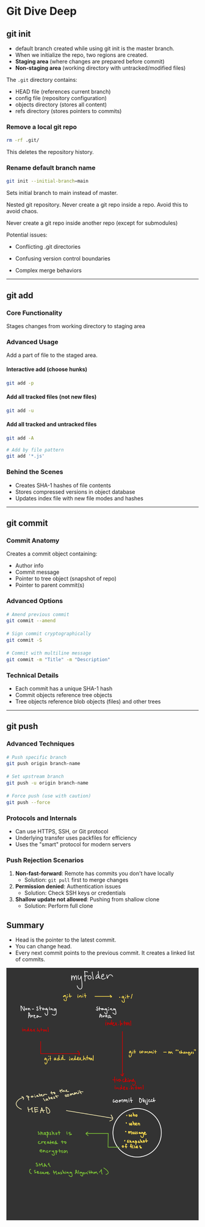 # Git Dive Deep

## git init

- default branch created while using git init is the master branch.
- When we initialize the repo, two regions are created.
- **Staging area** (where changes are prepared before commit)
- **Non-staging area** (working directory with untracked/modified files)

The `.git` directory contains:

- HEAD file (references current branch)
- config file (repository configuration)
- objects directory (stores all content)
- refs directory (stores pointers to commits)

### Remove a local git repo

```bash
rm -rf .git/
```

This deletes the repository history.

### Rename default branch name

```bash
git init --initial-branch=main
```

Sets initial branch to main instead of master.

Nested git repository.
Never create a git repo inside a repo.
Avoid this to avoid chaos.

Never create a git repo inside another repo (except for submodules)

Potential issues:

- Conflicting .git directories

- Confusing version control boundaries

- Complex merge behaviors

---

## git add

### Core Functionality

Stages changes from working directory to staging area

### Advanced Usage

Add a part of file to the staged area.

#### Interactive add (choose hunks)

```bash
git add -p
```

#### Add all tracked files (not new files)

```bash
git add -u
```

#### Add all tracked and untracked files

```bash
git add -A
```

```bash
# Add by file pattern
git add '*.js'
```

### Behind the Scenes

- Creates SHA-1 hashes of file contents
- Stores compressed versions in object database
- Updates index file with new file modes and hashes

---

## git commit

### Commit Anatomy

Creates a commit object containing:

- Author info
- Commit message
- Pointer to tree object (snapshot of repo)
- Pointer to parent commit(s)

### Advanced Options

```bash
# Amend previous commit
git commit --amend

# Sign commit cryptographically
git commit -S

# Commit with multiline message
git commit -m "Title" -m "Description"
```

### Technical Details

- Each commit has a unique SHA-1 hash
- Commit objects reference tree objects
- Tree objects reference blob objects (files) and other trees

---

## git push

### Advanced Techniques

```bash
# Push specific branch
git push origin branch-name

# Set upstream branch
git push -u origin branch-name

# Force push (use with caution)
git push --force
```

### Protocols and Internals

- Can use HTTPS, SSH, or Git protocol
- Underlying transfer uses packfiles for efficiency
- Uses the "smart" protocol for modern servers

### Push Rejection Scenarios

1. **Non-fast-forward**: Remote has commits you don't have locally
   - Solution: `git pull` first to merge changes
2. **Permission denied**: Authentication issues
   - Solution: Check SSH keys or credentials
3. **Shallow update not allowed**: Pushing from shallow clone
   - Solution: Perform full clone

## Summary

- Head is the pointer to the latest commit.
- You can change head.
- Every next commit points to the previous commit. It creates a linked list of commits.

![Git Workflow](images/gitbasics.jpeg)
